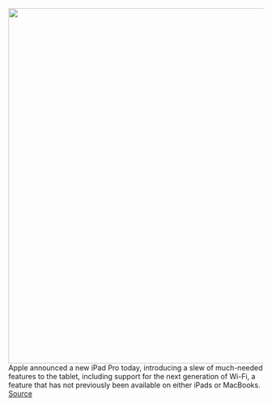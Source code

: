<img src='https://cdn.vox-cdn.com/thumbor/kBRdFHbXRM3WVP7GgmmUNDWMQdk=/0x0:2312x1302/1200x800/filters:focal(972x467:1340x835)/cdn.vox-cdn.com/uploads/chorus_image/image/66521774/ipad_smart_keyboard.0.png' width='700px' /><br/>
Apple announced a new iPad Pro today, introducing a slew of much-needed features to the tablet, including support for the next generation of Wi-Fi, a feature that has not previously been available on either iPads or MacBooks.
<a href='https://www.theverge.com/2020/3/18/21185950/apple-ipad-pro-wifi-6-support-before-macbooks'> Source <a/>